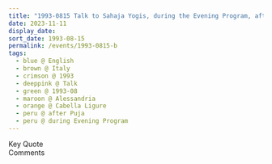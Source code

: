 ```yaml
---
title: "1993-0815 Talk to Sahaja Yogis, during the Evening Program, after Śhrī Kṛiṣhṇa Pūjā, Tent, Cabella Ligure, Alessandria, Italy"
date: 2023-11-11
display_date: 
sort_date: 1993-08-15
permalink: /events/1993-0815-b
tags:
  - blue @ English
  - brown @ Italy
  - crimson @ 1993
  - deeppink @ Talk
  - green @ 1993-08
  - maroon @ Alessandria
  - orange @ Cabella Ligure
  - peru @ after Puja
  - peru @ during Evening Program
---
```


<wave-list>
  <list-title color="green" width="75">Key Quote</list-title>
  <list-item color="BlanchedAlmond"  width="200"></list-item>
  <list-item color="Lavender"></list-item>
  <list-item color="BlanchedAlmond"></list-item>
</wave-list>

<br>

<wave-list>
  <list-title color="green" width="75">Comments</list-title>
  <list-item color="BlanchedAlmond"  width="200"></list-item>
  <list-item color="Lavender"></list-item>
  <list-item color="BlanchedAlmond"></list-item>
</wave-list>